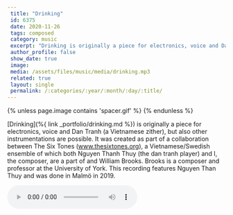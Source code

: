 ```yaml
---
 title: "Drinking"
 id: 6375
 date: 2020-11-26
 tags: composed
 category: music
 excerpt: "Drinking is originally a piece for electronics, voice and Dan Tranh (a Vietnamese zither), but also other instrumentations are possible. It was created as part of a collaboration between The Six Tones..."
 author_profile: false
 show_date: true
 image: 
 media: /assets/files/music/media/drinking.mp3
 related: true
 layout: single
 permalink: /:categories/:year/:month/:day/:title/
---
```

{% unless page.image contains 'spacer.gif' %}
{% endunless %}

[Drinking](%{ link _portfolio/drinking.md %}) is originally a piece for electronics, voice and Dan Tranh (a Vietnamese zither), but also other instrumentations are possible. It was created as part of a collaboration between The Six Tones (www.thesixtones.org), a Vietnamese/Swedish ensemble of which both Nguyen Thanh Thuy (the dan tranh player) and I, the composer, are a part of and William Brooks. Brooks is a composer and professor at the University of York. This recording features Nguyen Than Thuy and was done in Malmö in 2019.


![](/assets/files/music/media/drinking.mp3)
